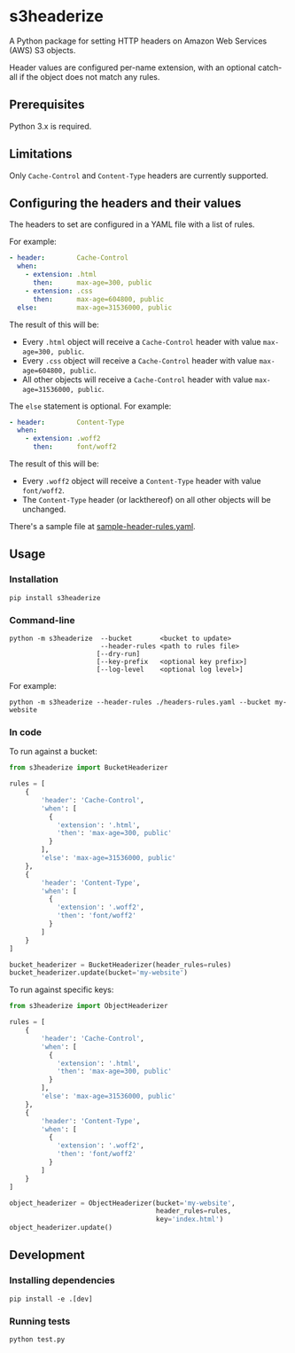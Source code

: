 # s3headerize

A Python package for setting HTTP headers on Amazon Web Services (AWS) S3 objects.

Header values are configured per-name extension, with an optional catch-all if the object does not match any rules.

## Prerequisites

Python 3.x is required.

## Limitations

Only `Cache-Control` and `Content-Type` headers are currently supported.

## Configuring the headers and their values

The headers to set are configured in a YAML file with a list of rules.

For example:

```yaml
- header:        Cache-Control
  when:
    - extension: .html
      then:      max-age=300, public
    - extension: .css
      then:      max-age=604800, public
  else:          max-age=31536000, public
```

The result of this will be:

- Every `.html` object will receive a `Cache-Control` header with value `max-age=300, public`.
- Every `.css` object will receive a `Cache-Control` header with value `max-age=604800, public`.
- All other objects will receive a `Cache-Control` header with value `max-age=31536000, public`.

The `else` statement is optional. For example:

```yaml
- header:        Content-Type
  when:
    - extension: .woff2
      then:      font/woff2
```

The result of this will be:

- Every `.woff2` object will receive a `Content-Type` header with value `font/woff2`.
- The `Content-Type` header (or lackthereof) on all other objects will be unchanged.

There's a sample file at [sample-header-rules.yaml](sample-header-rules.yaml).

## Usage

### Installation

```shell
pip install s3headerize
```

### Command-line

```shell
python -m s3headerize  --bucket       <bucket to update>
                       --header-rules <path to rules file>
                      [--dry-run]
                      [--key-prefix   <optional key prefix>]
                      [--log-level    <optional log level>]
```

For example:

```shell
python -m s3headerize --header-rules ./headers-rules.yaml --bucket my-website
```

### In code

To run against a bucket:

```python
from s3headerize import BucketHeaderizer

rules = [
    {
        'header': 'Cache-Control',
        'when': [
          {
            'extension': '.html',
            'then': 'max-age=300, public'
          }
        ],
        'else': 'max-age=31536000, public'
    },
    {
        'header': 'Content-Type',
        'when': [
          {
            'extension': '.woff2',
            'then': 'font/woff2'
          }
        ]
    }
]

bucket_headerizer = BucketHeaderizer(header_rules=rules)
bucket_headerizer.update(bucket='my-website')
```

To run against specific keys:

```python
from s3headerize import ObjectHeaderizer

rules = [
    {
        'header': 'Cache-Control',
        'when': [
          {
            'extension': '.html',
            'then': 'max-age=300, public'
          }
        ],
        'else': 'max-age=31536000, public'
    },
    {
        'header': 'Content-Type',
        'when': [
          {
            'extension': '.woff2',
            'then': 'font/woff2'
          }
        ]
    }
]

object_headerizer = ObjectHeaderizer(bucket='my-website',
                                     header_rules=rules,
                                     key='index.html')
object_headerizer.update()
```

## Development

### Installing dependencies

```shell
pip install -e .[dev]
```

### Running tests

```shell
python test.py
```
